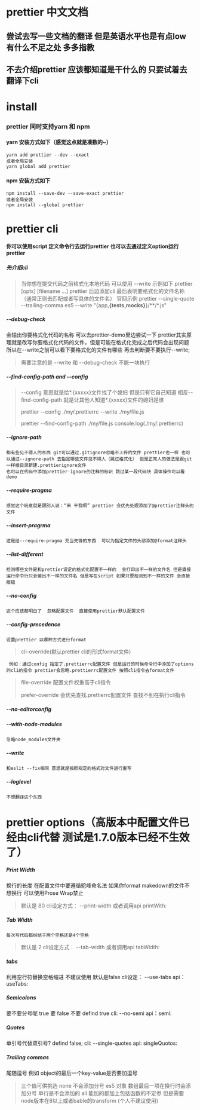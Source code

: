 # prettier 中文文档 
## 尝试去写一些文档的翻译 但是英语水平也是有点low 有什么不足之处 多多指教
## 不去介绍prettier 应该都知道是干什么的  只要试着去翻译下cli 
install
=====================================
### prettier 同时支持yarn 和 npm
   #### yarn 安装方式如下（感觉这点就是凑数的~）
    yarn add prettier --dev --exact
    或者全局安装
    yarn global add prettier
   #### npm 安装方式如下
    npm install --save-dev --save-exact prettier
    或者全局安装
    npm install --global prettier   
prettier cli
=====================================
#### 你可以使用script 定义命令行去运行prettier 也可以去通过定义option运行prettier 
   ##### 先介绍cli 
   >当你想在提交代码之前格式化本地代码 可以使用 --write 示例如下 
   prettier [opts] [filename ...]
   > prettier 后边添加cli 最后表明要格式化的文件名称（通常正则去匹配或者写具体的文件名）
   > 官网示例
   prettier --single-quote --trailing-comma es5 --write "{app,__{tests,mocks}__}/**/*.js"
   ##### --debug-check
   会输出你要格式化代码的名称 可以去prettier-demo里边尝试一下  prettier其实原理就是改写你要格式化代码的文件，但是可能在格式化完成之后代码会出现问题 所以在--write之前可以看下要格式化的文件有哪些
   再去判断要不要执行--write;
   >需要注意的是 --write 和 --debug-check 不能一块执行
   ##### --find-config-path and --config

   >--config 意思就是给*.{xxxxx}文件找了个媳妇 但是只有它自己知道 相反--find-config-path 就是让其他人知道*.{xxxxx}文件的媳妇是谁 
   >
   > prettier --config ./my/.prettierrc --write ./my/file.js
   >
   > prettier --find-config-path ./my/file.js
   > console.log(./my/.prettierrc)
   ##### --ignore-path
    都有些见不得人的东西 git可以通过.gitignore忽略不上传的文件 prettier也一样 也可以通过--ignore-path 去指定哪些文件见不得人（跳过格式化） 但是正常人的做法是跟git一样根目录新建.prettierignore文件
    也可以在代码中添加prettier-ignore的注释的标识 跳过某一段代码块 具体操作可以看demo

   ##### --require-pragma
    感觉这个玩意就是跟别人说：“来 干我啊” prettier 会优先处理添加了@prettier注释头的文件
   ##### --insert-pragrma 
    这是给--require-pragma 充当先锋的东西  可以为指定文件的头部添加@format注释头
   ##### --list-different
    检测哪些文件是和prettier设定的格式化配置不一样的  会打印出不一样的文件名 但是直接运行命令行只会输出不一样的文件名 但是写在script 如果只要检测到不一样的文件 会直接报错 
   ##### --no-config
    这个应该都明白了  忽略配置文件  直接使用prettier默认配置文件
   ##### --config-precedence
    设置prettier 以哪种方式进行format  
   > cli-override(默认prettier cli的形式format文件)
   >
     例如：通过config 指定了.prettierrc配置文件 但是运行的时候命令行中添加了options的cli的指令 prettier会忽略.prettierrc配置文件 按照cli指令去format文件
   > file-override 
     配置文件权重高于cli指令 
   >   
   > prefer-override 
     会优先查找.prettierrc配置文件 查找不到在执行cli指令
   ##### --no-editorconfig

   ##### --with-node-modules
    忽略node_modules文件夹
   ##### --write
    和eslit --fix相同 意思就是按照规定的格式对文件进行重写
   ##### --loglevel
    不想翻译这个东西

prettier options（高版本中配置文件已经由cli代替 测试是1.7.0版本已经不生效了）
=====================================================
   ##### Print Width 
   换行的长度 在配置文件中要遵循驼峰命名法 如果你format makedown的文件不想换行 可以使用Prose Wrap禁止
   > 默认是 80 cli设定方式： --print-width <int> 或者调用api printWith:<init>
   ##### Tab Width
    每次写代码都纠结于两个空格还是4个空格
   > 默认是 2 cli设定方式： --tab-width <int> 或者调用api tabWidth:<init>
   ##### tabs 
   利用空行符替换空格缩进  不建议使用  默认是false cli设定： --use-tabs api：useTabs:<bool>
   #####    Semicolons
   要不要分号呢 true 要 false 不要 defind true cli: --no-semi  api：semi: <bool>
   ##### Quotes
   单引号代替双引号? defind false; cli: --single-quotes api: singleQuotos: <bool> 
   ##### Trailing commas 
   尾随逗号 例如 object的最后一个key-value是否要加逗号 
   > 三个值可供挑选
   > none 不会添加分号
   > es5 对象 数组最后一项在换行时会添加分号 单行是不会添加的
   > all 能加的都加上包括函数的不定参  但是需要node版本在8以上或者bable的transform (个人不建议使用)


 



























